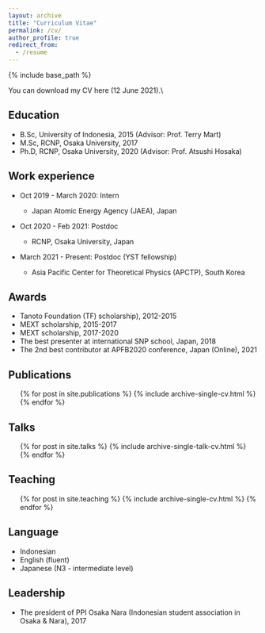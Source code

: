 ```yaml
---
layout: archive
title: "Curriculum Vitae"
permalink: /cv/
author_profile: true
redirect_from:
  - /resume
---
```


{% include base_path %}

You can download my CV here (12 June 2021).\


## Education
* B.Sc, University of Indonesia, 2015 (Advisor: Prof. Terry Mart)
* M.Sc, RCNP, Osaka University, 2017 
* Ph.D, RCNP, Osaka University, 2020 (Advisor: Prof. Atsushi Hosaka)

## Work experience

* Oct 2019 - March 2020: Intern
  * Japan Atomic Energy Agency (JAEA), Japan
  
* Oct 2020 - Feb 2021: Postdoc
  * RCNP, Osaka University, Japan

* March 2021 - Present: Postdoc (YST fellowship)
  * Asia Pacific Center for Theoretical Physics (APCTP), South Korea

## Awards
* Tanoto Foundation (TF) scholarship), 2012-2015
* MEXT scholarship, 2015-2017
* MEXT scholarship, 2017-2020
* The best presenter at international SNP school, Japan, 2018
* The 2nd best contributor at APFB2020 conference, Japan (Online), 2021

## Publications
  <ul>{% for post in site.publications %}
    {% include archive-single-cv.html %}
  {% endfor %}</ul>
  
## Talks
  <ul>{% for post in site.talks %}
    {% include archive-single-talk-cv.html %}
  {% endfor %}</ul>
  
## Teaching
  <ul>{% for post in site.teaching %}
    {% include archive-single-cv.html %}
  {% endfor %}</ul>

## Language
* Indonesian
* English (fluent)
* Japanese (N3 - intermediate level) 

## Leadership
* The president of PPI Osaka Nara (Indonesian student association in Osaka & Nara), 2017

